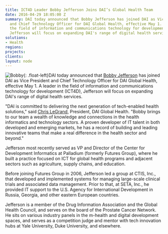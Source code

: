 ```yaml
---
title: ICT4D Leader Bobby Jefferson Joins DAI’s Global Health Team
date: 2016-04-29 18:05:00 Z
summary: DAI today announced that Bobby Jefferson has joined DAI as Vice President
  and Chief Technology Officer for DAI Global Health, effective May 1. A leader in
  the field of information and communications technology for development (ICT4D),
  Jefferson will focus on expanding DAI's range of digital health services.
solutions:
- Health
regions: 
projects: 
clients: 
layout: node
---
```


![Bobby](https://assetify-dai.com/news/bobby%20photoInner.jpg){: .float-left}DAI today announced that [Bobby Jefferson][1] has joined DAI as Vice President and Chief Technology Officer for DAI Global Health, effective May 1. A leader in the field of information and communications technology for development (ICT4D), Jefferson will focus on expanding DAI's range of digital health services.

"DAI is committed to delivering the next generation of tech-enabled health solutions," said [Chris LeGrand][3], President, DAI Global Health. "Bobby brings to our team a wealth of knowledge and connections in the health informatics and technology sectors. A proven developer of IT talent in both developed and emerging markets, he has a record of building and leading innovative teams that make a real difference in the health sector and beyond."

Jefferson most recently served as VP and Director of the Center for Development Informatics at Palladium (formerly Futures Group), where he built a practice focused on ICT for global health programs and adjacent sectors such as agriculture, supply chains, and education.

Before joining Futures Group in 2006, Jefferson led a group at CTIS, Inc., that developed and implemented systems for managing large-scale clinical trials and associated data management. Prior to that, at SETA, Inc., he provided IT support to the U.S. Agency for International Development in Russia, Georgia, and other eastern European countries.

Jefferson is a member of the Drug Information Association and the Global Health Council, and serves on the board of the Prostate Cancer Network. He sits on various industry panels in the m-health and digital development spaces, and serves as a competition judge and mentor with tech innovation hubs at Yale University, Duke University, and elsewhere.

[1]: /who-we-are/our-team/bobby-jefferson
[3]: /who-we-are/leadership/christopher-legrand
